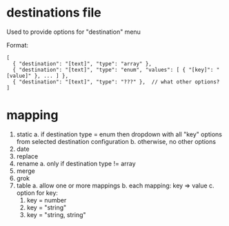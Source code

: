 # destinations file

Used to provide options for "destination" menu

Format:

```
[
  { "destination": "[text]", "type": "array" },
  { "destination": "[text]", "type": "enum", "values": [ { "[key]": "[value]" }, ... ] },
  { "destination": "[text]", "type": "???" },  // what other options?
]
```

# mapping

1. static
   a. if destination type = enum then dropdown with all "key" options from selected destination configuration
   b. otherwise, no other options
2. date
3. replace
4. rename
   a. only if destination type != array
5. merge
6. grok
7. table
   a. allow one or more mappings
   b. each mapping: key => value
   c. option for key:
    1. key = number
    2. key = "string"
    3. key = "string, string"
